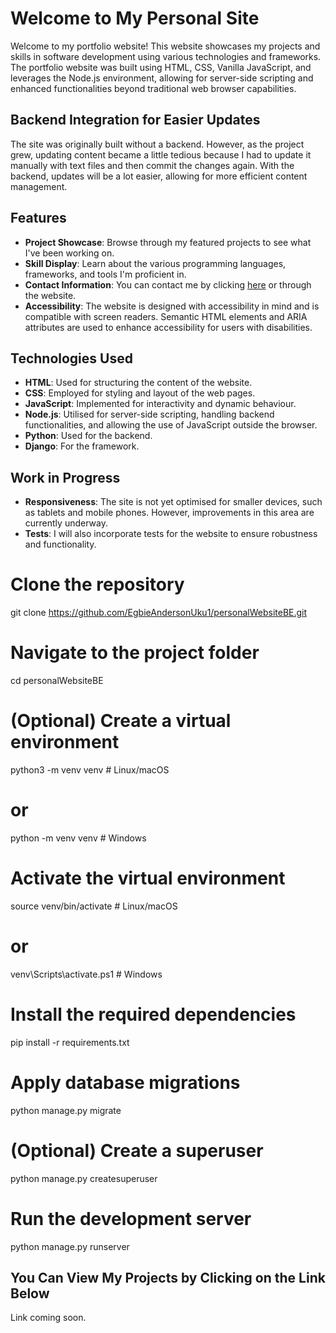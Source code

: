 # Welcome to My Personal Site

Welcome to my portfolio website! This website showcases my projects and skills in software development using various technologies and frameworks. The portfolio website was built using HTML, CSS, Vanilla JavaScript, and leverages the Node.js environment, allowing for server-side scripting and enhanced functionalities beyond traditional web browser capabilities.


## Backend Integration for Easier Updates

The site was originally built without a backend. However, as the project grew, updating content became a little tedious because I had to update it manually with text files and then commit the changes again. With the backend, updates will be a lot easier, allowing for more efficient content management.


## Features

- **Project Showcase**: Browse through my featured projects to see what I've been working on.
- **Skill Display**: Learn about the various programming languages, frameworks, and tools I'm proficient in.
- **Contact Information**: You can contact me by clicking [here](mailto:egbieuku@hotmail.com "Contact by email") or through the website.
- **Accessibility**: The website is designed with accessibility in mind and is compatible with screen readers. Semantic HTML elements and ARIA attributes are used to enhance accessibility for users with disabilities.

## Technologies Used

- **HTML**: Used for structuring the content of the website.
- **CSS**: Employed for styling and layout of the web pages.
- **JavaScript**: Implemented for interactivity and dynamic behaviour.
- **Node.js**: Utilised for server-side scripting, handling backend functionalities, and allowing the use of JavaScript outside the browser.
- **Python**: Used for the backend.
- **Django**: For the framework.



## Work in Progress

- **Responsiveness**: The site is not yet optimised for smaller devices, such as tablets and mobile phones. However, improvements in this area are currently underway.
- **Tests**: I will also incorporate tests for the website to ensure robustness and functionality.


# Clone the repository
git clone https://github.com/EgbieAndersonUku1/personalWebsiteBE.git

# Navigate to the project folder
cd personalWebsiteBE

# (Optional) Create a virtual environment
python3 -m venv venv  # Linux/macOS
# or
python -m venv venv  # Windows

# Activate the virtual environment
source venv/bin/activate  # Linux/macOS
# or
venv\Scripts\activate.ps1  # Windows

# Install the required dependencies
pip install -r requirements.txt

# Apply database migrations
python manage.py migrate

# (Optional) Create a superuser
python manage.py createsuperuser

# Run the development server
python manage.py runserver

## You Can View My Projects by Clicking on the Link Below
Link coming soon.


